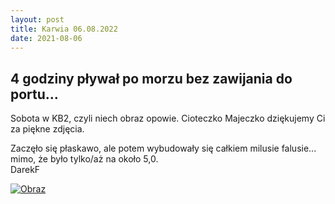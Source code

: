 ```yaml
---
layout: post
title: Karwia 06.08.2022
date: 2021-08-06
---
```


## 4 godziny pływał po morzu bez zawijania do portu...  

Sobota w KB2, czyli niech obraz opowie.
Cioteczko Majeczko dziękujemy Ci za piękne zdjęcia.  

Zaczęło się płaskawo, ale potem wybudowały się
całkiem milusie falusie... mimo, że było tylko/aż na około 5,0.  
DarekF  

[![Obraz](https://naspocie.pl/photorama/gallery/2022-08-06-Karwia/pictures/DSCN7194.jpg)](https://naspocie.pl/photorama/gallery/2022-08-06-Karwia/)  